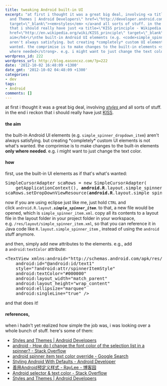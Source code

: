 ```yaml
---
title: tweaking Android built-in UI
excerpt: "at first i thought it was a great big deal, involving <a title=\"Styles
  and Themes | Android Developers\" href=\"http://developer.android.com/guide/topics/ui/themes.html\"
  target=\"_blank\"><em>styles</em> </a>and all sorts of stuff. in the end i reckon
  that i should really have just <a title=\"KISS principle - Wikipedia, the free encyclopedia\"
  href=\"http://en.wikipedia.org/wiki/KISS_principle\" target=\"_blank\">KISS</a>.\r\n<h4>the
  aim</h4>\r\nthe built-in Android UI elements (e.g. <code>simple_spinner_dropdown_item</code>)
  aren't always satisfying. but creating *completely* custom UI elements is not what's
  wanted. the comprimise is to make changes to the built-in elements <strong>only
  where needed</strong>. e.g. i might want to just change the text color."
wordpress_id: 222
wordpress_url: http://blog.easoncxz.com/?p=222
date: '2012-10-02 16:48:09 +1300'
date_gmt: '2012-10-02 04:48:09 +1300'
categories:
- dev
tags:
- Android
comments: []
---
```

<p>at first i thought it was a great big deal, involving <a title="Styles and Themes | Android Developers" href="http://developer.android.com/guide/topics/ui/themes.html" target="_blank"><em>styles</em> </a>and all sorts of stuff. in the end i reckon that i should really have just <a title="KISS principle - Wikipedia, the free encyclopedia" href="http://en.wikipedia.org/wiki/KISS_principle" target="_blank">KISS</a>.</p>
<h4>the aim</h4>
<p>the built-in Android UI elements (e.g. <code>simple_spinner_dropdown_item</code>) aren't always satisfying. but creating *completely* custom UI elements is not what's wanted. the comprimise is to make changes to the built-in elements <strong>only where needed</strong>. e.g. i might want to just change the text color.<a id="more"></a><a id="more-222"></a></p>
<h4>how</h4>
<p>first, use the built-in UI elements as if that's what's wanted:</p>
<pre lang="java" line="1">SimpleCursorAdapter scaRows = new SimpleCursorAdapter(
	getApplicationContext(), <strong>android.R</strong>.layout.simple_spinner_item, rows, rowsFrom, rowsTo);
scaRows.setDropDownViewResource(<strong>android.R</strong>.layout.simple_spinner_dropdown_item);</pre>
<p>now if you are using eclipse just like me, just hold <code>CTRL</code> and click <code>android.R.layout.<em><strong>simple_spinner_item</strong></em></code>. to that, a new file would be opened, which is <code>simple_spinner_item.xml</code>. copy all its contents to a layout file in the layout folder in your project folder in your workspace, e.g. <code>/res/layout/simple_spinner_item.xml</code>, so that you can reference it in Java code like <code>R.layout.simple_spinner_item</code> , instead of using the <code>android</code> stuff anymore.</p>
<p>and then, simply add new attributes to the elements. e.g., add a <code>android:textColor</code> attribute:</p>
<pre lang="xml" line="1" escaped="true">&lt;TextView xmlns:android="http://schemas.android.com/apk/res/android"
    android:id="@android:id/text1"
    style="?android:attr/spinnerItemStyle"
    android:textColor="#000000"
    android:layout_width="match_parent"
    android:layout_height="wrap_content"
    android:ellipsize="marquee"
    android:singleLine="true" /&gt;</pre>
<p>and that does it!</p>
<h4>references,</h4>
<p>when i hadn't yet realized how simple the job was, i was looking over a whole bunch of stuff. here's some of them:</p>
<ul>
<li><a href="http://developer.android.com/guide/topics/ui/themes.html">Styles and Themes | Android Developers</a></li>
<li><a href="http://stackoverflow.com/questions/5966388/how-do-i-change-the-font-color-of-the-selection-list-in-a-spinner">android - How do I change the font color of the selection list in a spinner? - Stack Overflow</a></li>
<li><a href="https://www.google.com/search?q=android+spinner+item+text+color+override&amp;hl=en">android spinner item text color override - Google Search</a></li>
<li><a href="http://www.therealjoshua.com/2012/01/styling-android-with-defaults/">Styling Android With Defaults - Android Developer</a></li>
<li><a href="http://www.cnblogs.com/RayLee/archive/2010/12/02/1894566.html">善用Android预定义样式 - RayLee - 博客园</a></li>
<li><a href="http://stackoverflow.com/questions/1219312/android-selector-text-color">Android selector &amp; text color - Stack Overflow</a></li>
<li><a href="http://developer.android.com/guide/topics/ui/themes.html">Styles and Themes | Android Developers</a></li>
</ul>
